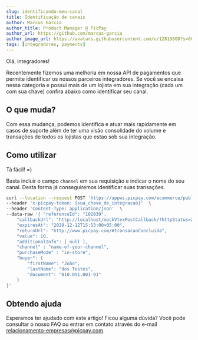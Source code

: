 ```yaml
---
slug: identificando-meu-canal
title: Identificação de canais
author: Marcus Garcia
author_title: Product Manager @ PicPay
author_url: https://github.com/marcus-garcia
author_image_url: https://avatars.githubusercontent.com/u/12819808?s=60&v=4
tags: [integradores, payments]
---
```


Olá, integradores!

Recentemente fizemos uma melhoria em nossa API de pagamentos que permite identificar os nossos parceiros integradores. Se você se encaixa nessa categoria e possui mais de um lojista em sua integração (cada um com sua chave) confira abaixo como identificar seu canal.

## O que muda?

Com essa mudança, podemos identifica e atuar mais rapidamente em casos de suporte além de ter uma visão consolidade do volume e transações de todos os lojistas que estao sob sua integração.

## Como utilizar

Tá fácil! =)

Basta incluir o campo `channel` em sua requisição e indicar o nome do seu canal. Desta forma já conseguiremos identificar suas transações.


```bash {10}
curl --location --request POST 'https://appws.picpay.com/ecommerce/public/payments'  \ 
--header 'x-picpay-token: {sua_chave_de_integracao}'  \ 
--header 'Content-Type: application/json'  \ 
--data-raw '{ "referenceId": "102039", 
    "callbackUrl": "http://localhost/mockVtexPostCallback/?httpStatus=200", 
    "expiresAt": "2020-12-12T15:53:00+05:00", 
    "returnUrl": "http://www.picpay.com/#transacaoConcluida", 
    "value": 10, 
    "additionalInfo": [ null ], 
    "channel" : "name-of-your-channel",
    "purchaseMode" : "in-store",
    "buyer": { 
        "firstName": "João", 
        "lastName": "dos Testes", 
        "document": "010.091.001-91" 
    } 
}'
```


## Obtendo ajuda
Esperamos ter ajudado com este artigo! Ficou alguma dúvida? Você pode consultar o nosso FAQ ou entrar em contato através do e-mail relacionamento-empresas@picpay.com.
